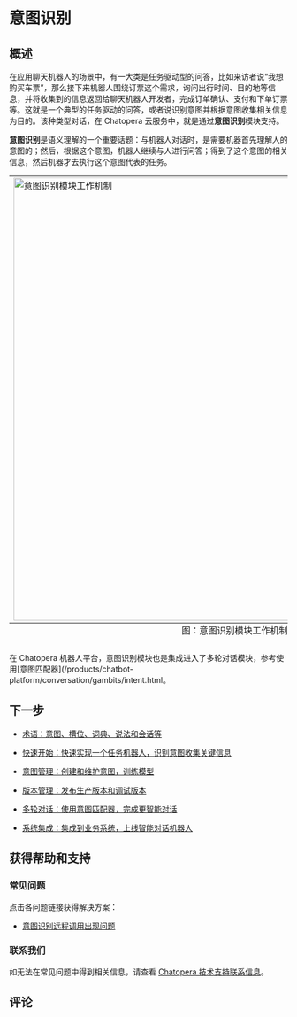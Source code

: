 # 意图识别

## 概述

在应用聊天机器人的场景中，有一大类是任务驱动型的问答，比如来访者说“我想购买车票”，那么接下来机器人围绕订票这个需求，询问出行时间、目的地等信息，并将收集到的信息返回给聊天机器人开发者，完成订单确认、支付和下单订票等。这就是一个典型的任务驱动的问答，或者说识别意图并根据意图收集相关信息为目的。该种类型对话，在 Chatopera 云服务中，就是通过**意图识别**模块支持。

**意图识别**是语义理解的一个重要话题：与机器人对话时，是需要机器首先理解人的意图的；然后，根据这个意图，机器人继续与人进行问答；得到了这个意图的相关信息，然后机器才去执行这个意图代表的任务。

<table class="image">
<caption align="bottom">图：意图识别模块工作机制</caption>
<tr><td><img width="800" src="../../../images/intent/intent-001.png" alt="意图识别模块工作机制"/></td></tr>
</table>

在 Chatopera 机器人平台，意图识别模块也是集成进入了多轮对话模块，参考使用[意图匹配器](/products/chatbot-platform/conversation/gambits/intent.html。

## 下一步

- [术语：意图、槽位、词典、说法和会话等](/products/chatbot-platform/intent/glossary.html)

- [快速开始：快速实现一个任务机器人，识别意图收集关键信息](/products/chatbot-platform/intent/quick-get-start.html)

- [意图管理：创建和维护意图，训练模型](/products/chatbot-platform/intent/intents.html)

- [版本管理：发布生产版本和调试版本](/products/chatbot-platform/intent/releases.html)

- [多轮对话：使用意图匹配器，完成更智能对话](/products/chatbot-platform/conversation/gambits/intent.html)

- [系统集成：集成到业务系统，上线智能对话机器人](/products/chatbot-platform/integration/chatbot/chat.html#检索意图识别)

## 获得帮助和支持

### 常见问题

点击各问题链接获得解决方案：

- [意图识别远程调用出现问题](https://github.com/chatopera/docs/issues/18)

### 联系我们

如无法在常见问题中得到相关信息，请查看 [Chatopera 技术支持联系信息](/products/chatbot-platform/contract/support.html)。

## 评论

<script src="https://utteranc.es/client.js"
        repo="chatopera/docs"
        issue-term="pathname"
        label="Comment"
        theme="github-light"
        crossorigin="anonymous"
        async>
</script>

